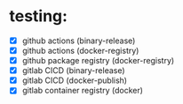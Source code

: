 # testing:
- [x] github actions (binary-release)
- [x] github actions (docker-registry)
- [x] github package registry (docker-registry)
- [x] gitlab CICD (binary-release)
- [x] gitlab CICD (docker-publish)
- [x] gitlab container registry (docker)

